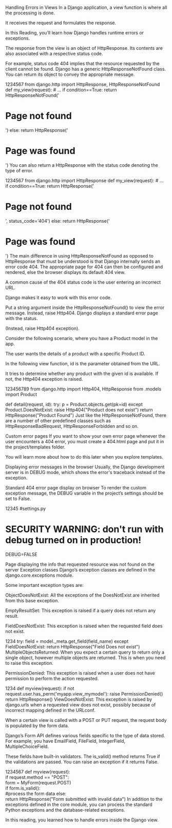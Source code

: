 Handling Errors in Views
In a Django application, a view function is where all the processing is done. 

It receives the request and formulates the response. 

In this Reading, you’ll learn how Django handles runtime errors or exceptions.

The response from the view is an object of HttpResponse. Its contents are also associated with a respective status code.

For example, status code 404 implies that the resource requested by the client cannot be found. Django has a generic HttpResponseNotFound class. You can return its object to convey the appropriate message.

1234567
from django.http import HttpResponse, HttpResponseNotFound 
def my_view(request): 
    # ... 
    if condition==True: 
        return HttpResponseNotFound('<h1>Page not found</h1>') 
    else: 
        return HttpResponse('<h1>Page was found</h1>') 
You can also return a HttpResponse with the status code denoting the type of error.

1234567
from django.http import HttpResponse 
def my_view(request): 
    # ... 
    if condition==True: 
        return HttpResponse('<h1>Page not found</h1>', status_code='404') 
    else: 
        return HttpResponse('<h1>Page was found</h1>') 
The main difference in using HttpResponseNotFound as opposed to HttpResponse that must be understood is that Django internally sends an error code 404. The appropriate page for 404 can then be configured and rendered, else the browser displays its default 404 view. 

A common cause of the 404 status code is the user entering an incorrect URL. 

Django makes it easy to work with this error code. 

Put a string argument inside the HttpResponseNotFound() to view the error message. Instead, raise Http404. Django displays a standard error page with the status.

(Instead, raise Http404 exception).

Consider the following scenario, where you have a Product model in the app. 

The user wants the details of a product with a specific Product ID. 

In the following view function, id is the parameter obtained from the URL. 

It tries to determine whether any product with the given id is available. If not, the Http404 exception is raised.

123456789
from django.http import Http404, HttpResponse 
from .models import Product 

def detail(request, id): 
    try: 
        p = Product.objects.get(pk=id) 
    except Product.DoesNotExist: 
        raise Http404("Product does not exist") 
    return HttpResponse("Product Found") 
Just like the HttpResponseNotFound, there are a number of other predefined classes such as HttpResponseBadRequest, HttpResponseForbidden and so on.

Custom error pages
If you want to show your own error page whenever the user encounters a 404 error, you must create a 404.html page and put it in the project/templates folder. 

You will learn more about how to do this later when you explore templates.

Displaying error messages in the browser
Usually, the Django development server is in DEBUG mode, which shows the error's traceback instead of the exception.

Standard 404 error page display on browser
To render the custom exception message, the DEBUG variable in the project’s settings should be set to False.

12345
#settings.py  

# SECURITY WARNING: don't run with debug turned on in production!  
  
DEBUG=FALSE 

Page displaying the info that requested resource was not found on the server
Exception classes
Django’s exception classes are defined in the django.core.exceptions module. 

Some important exception types are:

ObjectDoesNotExist: All the exceptions of the DoesNotExist are inherited from this base exception.

EmptyResultSet: This exception is raised if a query does not return any result.

FieldDoesNotExist: This exception is raised when the requested field does not exist.

1234
try: 
    field = model._meta.get_field(field_name) 
except FieldDoesNotExist: 
    return HttpResponse("Field Does not exist") 
MultipleObjectsReturned: When you expect a certain query to return only a single object, however multiple objects are returned. This is when you need to raise this exception.

PermissionDenied: This exception is raised when a user does not have permission to perform the action requested.

1234
def myview(request): 
    if not request.user.has_perm('myapp.view_mymodel'): 
        raise PermissionDenied() 
    return HttpResponse() 
ViewDoesNotExist: This exception is raised by django.urls when a requested view does not exist, possibly because of incorrect mapping defined in the URLconf. 

When a certain view is called with a POST or PUT request, the request body is populated by the form data. 

Django’s Form API defines various fields specific to the type of data stored. For example, you have EmailField, FileField, IntegerField, MultipleChoiceField. 

These fields have built-in validators. The is_valid() method returns True if the validations are passed. You can raise an exception if it returns False.

1234567
def myview(request):   
    if request.method == "POST":   
        form = MyForm(request.POST)   
        if form.is_valid():   
            #process the form data 
        else:   
                return HttpResponse("Form submitted with invalid data") 
In addition to the exceptions defined in the core module, you can process the standard Python exceptions and the database-related exceptions.

In this reading, you learned how to handle errors inside the Django view.
